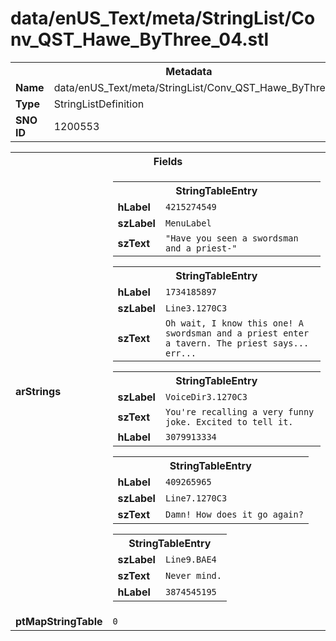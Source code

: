 <h1>data/enUS_Text/meta/StringList/Conv_QST_Hawe_ByThree_04.stl</h1><table><tr><th colspan="100%">Metadata</th></tr><tr><td><b>Name</b></td><td>data/enUS_Text/meta/StringList/Conv_QST_Hawe_ByThree_04.stl</td></tr><tr><td><b>Type</b></td><td>StringListDefinition</td></tr><tr><td><b>SNO ID</b></td><td>1200553</td></tr></table>

<table><tr><th colspan="100%">Fields</th></tr><tr><td><b>arStrings</b></td><td><table><tr><th colspan="100%">StringTableEntry</th></tr><tr><td><b>hLabel</b></td><td><code>4215274549</code></td></tr><tr><td><b>szLabel</b></td><td><code>MenuLabel</code></td></tr><tr><td><b>szText</b></td><td><code>"Have you seen a swordsman and a priest-"</code></td></tr></table>


<table><tr><th colspan="100%">StringTableEntry</th></tr><tr><td><b>hLabel</b></td><td><code>1734185897</code></td></tr><tr><td><b>szLabel</b></td><td><code>Line3.1270C3</code></td></tr><tr><td><b>szText</b></td><td><code>Oh wait, I know this one! A swordsman and a priest enter a tavern. The priest says... err...</code></td></tr></table>


<table><tr><th colspan="100%">StringTableEntry</th></tr><tr><td><b>szLabel</b></td><td><code>VoiceDir3.1270C3</code></td></tr><tr><td><b>szText</b></td><td><code>You're recalling a very funny joke. Excited to tell it.</code></td></tr><tr><td><b>hLabel</b></td><td><code>3079913334</code></td></tr></table>


<table><tr><th colspan="100%">StringTableEntry</th></tr><tr><td><b>hLabel</b></td><td><code>409265965</code></td></tr><tr><td><b>szLabel</b></td><td><code>Line7.1270C3</code></td></tr><tr><td><b>szText</b></td><td><code>Damn! How does it go again?</code></td></tr></table>


<table><tr><th colspan="100%">StringTableEntry</th></tr><tr><td><b>szLabel</b></td><td><code>Line9.BAE4</code></td></tr><tr><td><b>szText</b></td><td><code>Never mind.</code></td></tr><tr><td><b>hLabel</b></td><td><code>3874545195</code></td></tr></table>


</td></tr><tr><td><b>ptMapStringTable</b></td><td><code>0</code></td></tr></table>


